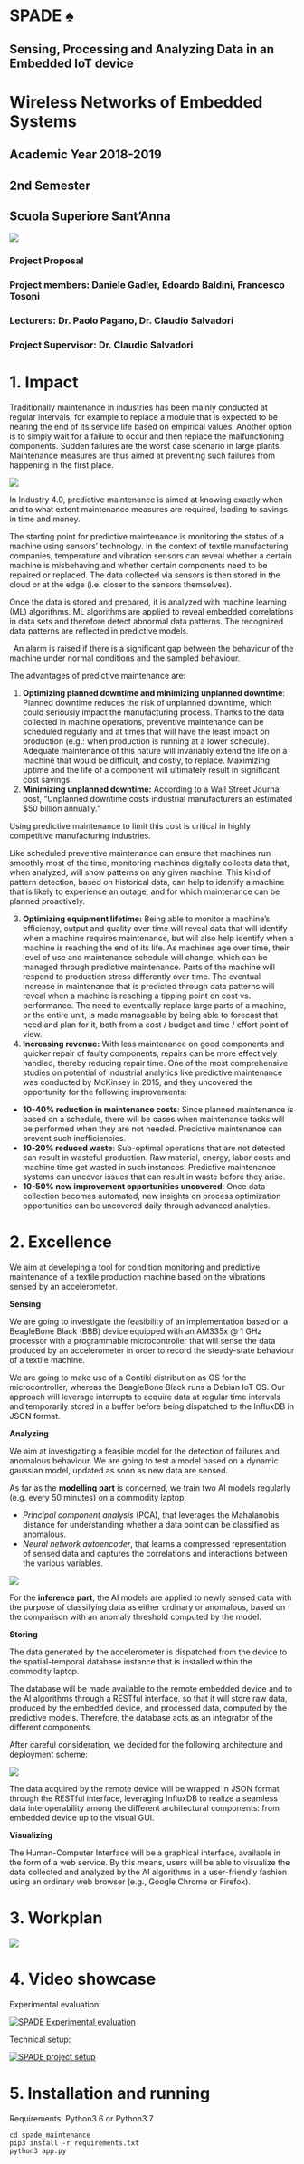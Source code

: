 ﻿# SPADE ♠ 

## Sensing, Processing and Analyzing Data in an Embedded IoT device


# Wireless Networks of Embedded Systems 

## Academic Year 2018-2019

## 2nd Semester

## Scuola Superiore Sant’Anna

![](Progetto%20SPADE\_2.0.001.png)

### Project Proposal

### Project members: Daniele Gadler, Edoardo Baldini, Francesco Tosoni 

### Lecturers: Dr. Paolo Pagano, Dr. Claudio Salvadori 

### Project Supervisor: Dr. Claudio Salvadori 

# 1. Impact

Traditionally maintenance in industries has been mainly conducted at regular intervals, for example to replace a module that is expected to be nearing the end of its service life based on empirical values. Another option is to simply wait for a failure to occur and then replace the malfunctioning components. Sudden failures are the worst case scenario in large plants. Maintenance measures are thus aimed at preventing such failures from happening in the first place.  

![](Progetto%20SPADE\_2.0.002.png)

In Industry 4.0, predictive maintenance is aimed at knowing exactly when and to what extent maintenance measures are required, leading to savings in time and money.  

The starting point for predictive maintenance is monitoring the status of a machine using sensors’ technology. In the context of textile manufacturing companies, temperature and vibration sensors can reveal whether a certain machine is misbehaving and whether certain components need to be repaired or replaced. The data collected via sensors is then stored in the cloud or at the edge (i.e. closer to the sensors themselves).  

Once the data is stored and prepared, it is analyzed with machine learning (ML) algorithms. ML algorithms are applied to reveal embedded correlations in data sets and therefore detect abnormal data patterns. The recognized data patterns are reflected in predictive models. 

` `An alarm is raised if there is a significant gap between the behaviour of the machine under normal conditions and the sampled behaviour.  

The advantages of predictive maintenance are: 

1. **Optimizing planned downtime and minimizing unplanned downtime**: Planned downtime reduces the risk of unplanned downtime, which could seriously impact the manufacturing process. Thanks to the data collected in machine operations, preventive maintenance can be scheduled regularly and at times that will have the least impact on production (e.g.: when production is running at a lower schedule). Adequate maintenance of this nature will invariably extend the life on a machine that would be difficult, and costly, to replace. Maximizing uptime and the life of a component will ultimately result in significant cost savings. 
1. **Minimizing unplanned downtime:** According to a Wall Street Journal post, “Unplanned downtime costs industrial manufacturers an estimated $50 billion annually.”  

Using predictive maintenance to limit this cost is critical in highly competitive manufacturing industries. 

Like scheduled preventive maintenance can ensure that machines run smoothly most of the time, monitoring machines digitally collects data that, when analyzed, will show patterns on any given machine. This kind of pattern detection, based on historical data, can help to identify a machine that is likely to experience an outage, and for which maintenance can be planned proactively. 

3. **Optimizing equipment lifetime:**  Being able to monitor a machine’s efficiency, output and quality over time will reveal data that will identify when a machine requires maintenance, but will also help identify when a machine is reaching the end of its life. As machines age over time, their level of use and maintenance schedule will change, which can be managed through predictive maintenance. Parts of the machine will respond to production stress differently over time. The eventual increase in maintenance that is predicted through data patterns will reveal when a machine is reaching a tipping point on cost vs. performance. The need to eventually replace large parts of a machine, or the entire unit, is made manageable by being able to forecast that need and plan for it, both from a cost / budget and time / effort point of view. 
3. **Increasing revenue:**  With less maintenance on good components and quicker repair of faulty components, repairs can be more effectively handled, thereby reducing repair time. One of the most comprehensive studies on potential of industrial analytics like predictive maintenance was conducted by McKinsey in 2015, and they uncovered the opportunity for the following improvements:  
- **10-40% reduction in maintenance costs**: Since planned maintenance is based on a schedule, there will be cases when maintenance tasks will be performed when they are not needed. Predictive maintenance can prevent such inefficiencies.  
- **10-20% reduced waste**: Sub-optimal operations that are not detected can result in wasteful production. Raw material, energy, labor costs and machine time get wasted in such instances. Predictive maintenance systems can uncover issues that can result in waste before they arise. 
- **10-50% new improvement opportunities uncovered**: Once data collection becomes automated, new insights on process optimization opportunities can be uncovered daily through advanced analytics. 

# 2. Excellence

We aim at developing a tool for condition monitoring and predictive maintenance of a textile production machine based on the vibrations sensed by an accelerometer. 

**Sensing** 

We are going to investigate the feasibility of an implementation based on a BeagleBone Black (BBB) device equipped with an AM335x @ 1 GHz processor with a programmable microcontroller that will sense the data produced by an accelerometer in order to record the steady-state behaviour of a textile machine.  

We are going to make use of a Contiki distribution as OS for the microcontroller, whereas the BeagleBone Black runs a Debian IoT OS. Our approach will leverage interrupts to acquire data at regular time intervals and temporarily stored in a buffer before being dispatched to the InfluxDB in JSON format.  

**Analyzing** 

We aim at investigating a feasible model for the detection of failures and anomalous behaviour. We are going to test a model based on a dynamic gaussian model, updated as soon as new data are sensed.  

As far as the **modelling part** is concerned, we train two AI models regularly (e.g. every 50 minutes) on a commodity laptop: 

- *Principal component analysis* (PCA), that leverages the Mahalanobis distance for understanding whether a data point can be classified as anomalous. 
- *Neural network autoencoder*, that learns a compressed representation of sensed data and captures the correlations and interactions between the various variables. 

![](Progetto%20SPADE\_2.0.003.png)

For the **inference part**, the AI models are applied to newly sensed data with the purpose of classifying data as either ordinary or anomalous, based on the comparison with an anomaly threshold computed by the model.  

**Storing** 

The data generated by the accelerometer is dispatched from the device to the spatial-temporal database instance that is installed within the commodity laptop. 

The database will be made available to the remote embedded device and to the AI algorithms through a RESTful interface, so that it will store raw data, produced by the embedded device, and processed data, computed by the predictive models. Therefore, the database acts as an integrator of the different components. 

After careful consideration, we decided for the following architecture and deployment scheme: 

![](Progetto%20SPADE\_2.0.004.png)

The data acquired by the remote device will be wrapped in JSON format through the RESTful interface, leveraging InfluxDB to realize a seamless data interoperability among the different architectural components: from embedded device up to the visual GUI. 

**Visualizing** 

The Human-Computer Interface will be a graphical interface, available in the form of a web service. By this means, users will be able to visualize the data collected and analyzed by the AI algorithms in a user-friendly fashion using an ordinary web browser (e.g., Google Chrome or Firefox).

# 3. Workplan

![](Progetto%20SPADE\_2.0.005.png)

# 4. Video showcase

Experimental evaluation:

[![SPADE Experimental evaluation](http://img.youtube.com/vi/Nml7jAa5LMw/0.jpg)](https://www.youtube.com/watch?v=Nml7jAa5LMw "SPADE experimental evaluation")


Technical setup:


[![SPADE project setup](http://img.youtube.com/vi/7xbblqezW6s/0.jpg)](https://www.youtube.com/watch?v=7xbblqezW6s "SPADE project setup")


# 5. Installation and running

Requirements: Python3.6 or Python3.7

```
cd spade_maintenance
pip3 install -r requirements.txt
python3 app.py
```



